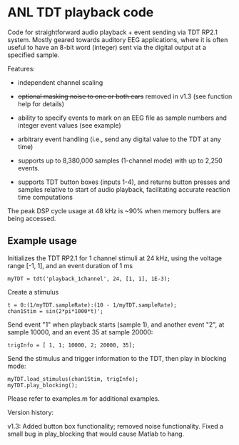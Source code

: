 # ANL TDT playback code

Code for straightforward audio playback + event sending via TDT RP2.1 system.
Mostly geared towards auditory EEG applications, where it is often useful to
have an 8-bit word (integer) sent via the digital output at a specified sample.

Features:

* independent channel scaling

* ~~optional masking noise to one or both ears~~ removed in v1.3 (see function 
  help for details)

* ability to specify events to mark on an EEG file as sample numbers and
  integer event values (see example)

* arbitrary event handling (i.e., send any digital value to the TDT at any
  time)

* supports up to 8,380,000 samples (1-channel mode) with up to 2,250 events.

* supports TDT button boxes (inputs 1-4), and returns button presses and
  samples relative to start of audio playback, facilitating accurate reaction 
  time computations

The peak DSP cycle usage at 48 kHz is ~90% when memory buffers are being
accessed.

Example usage
--------------
Initializes the TDT RP2.1 for 1 channel stimuli at 24 kHz, using the voltage
range [-1, 1], and an event duration of 1 ms

```
myTDT = tdt('playback_1channel', 24, [1, 1], 1E-3);
```

Create a stimulus
```
t = 0:(1/myTDT.sampleRate):(10 - 1/myTDT.sampleRate);
chan1Stim = sin(2*pi*1000*t)';
```

Send event "1" when playback starts (sample 1), and another event "2", at
sample 10000, and an event 35 at sample 20000:
```
trigInfo = [ 1, 1; 10000, 2; 20000, 35];
```

Send the stimulus and trigger information to the TDT, then play in blocking mode:
```
myTDT.load_stimulus(chan1Stim, trigInfo);
myTDT.play_blocking();
```

Please refer to examples.m for additional examples.

Version history:

v1.3: Added button box functionality; removed noise functionality. Fixed a
small bug in play_blocking that would cause Matlab to hang.
